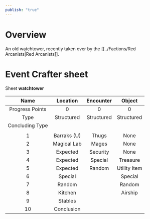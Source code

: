 ```yaml
---  
publish: "true"  
---  
```

# Overview  
An old watchtower, recently taken over by the [[../Factions/Red Arcanists|Red Arcanists]].  
  
# Event Crafter sheet  
Sheet __watchtower__  
  
| Name | Location | Encounter | Object |   
| :---: | :---: | :---: | :---: |   
| Progress Points | 0 | 0 | 0 |   
| Type | Structured | Structured | Structured |   
| Concluding Type |  |  |  |   
| |  |  |  |   
| 1 | Barraks (U) | Thugs | None |   
| 2 | Magical Lab | Mages | None |   
| 3 | Expected | Security | None |   
| 4 | Expected | Special | Treasure |   
| 5 | Expected | Random | Utility Item |   
| 6 | Special |  | Special |   
| 7 | Random |  | Random |   
| 8 | Kitchen |  | Airship |   
| 9 | Stables |  |  |   
| 10 | Conclusion |  |  |   
  

